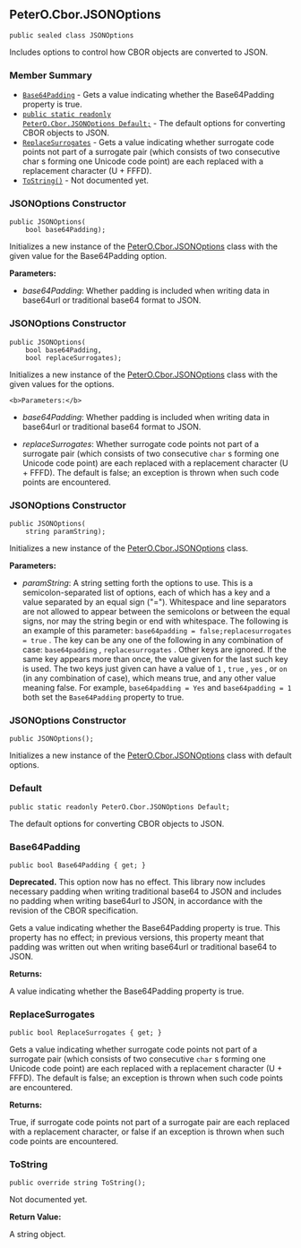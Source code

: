 ## PeterO.Cbor.JSONOptions

    public sealed class JSONOptions

 Includes options to control how CBOR objects are converted to JSON.

### Member Summary
* <code>[Base64Padding](#Base64Padding)</code> - Gets a value indicating whether the Base64Padding property is true.
* <code>[public static readonly PeterO.Cbor.JSONOptions Default;](#Default)</code> - The default options for converting CBOR objects to JSON.
* <code>[ReplaceSurrogates](#ReplaceSurrogates)</code> - Gets a value indicating whether surrogate code points not part of a surrogate pair (which consists of two consecutive char s forming one Unicode code point) are each replaced with a replacement character (U + FFFD).
* <code>[ToString()](#ToString)</code> - Not documented yet.

<a id="Void_ctor_Boolean"></a>
### JSONOptions Constructor

    public JSONOptions(
        bool base64Padding);

 Initializes a new instance of the [PeterO.Cbor.JSONOptions](PeterO.Cbor.JSONOptions.md) class with the given value for the Base64Padding option.

   <b>Parameters:</b>

 * <i>base64Padding</i>: Whether padding is included when writing data in base64url or traditional base64 format to JSON.

<a id="Void_ctor_Boolean_Boolean"></a>
### JSONOptions Constructor

    public JSONOptions(
        bool base64Padding,
        bool replaceSurrogates);

 Initializes a new instance of the [PeterO.Cbor.JSONOptions](PeterO.Cbor.JSONOptions.md) class with the given values for the options.

    <b>Parameters:</b>

 * <i>base64Padding</i>: Whether padding is included when writing data in base64url or traditional base64 format to JSON.

 * <i>replaceSurrogates</i>: Whether surrogate code points not part of a surrogate pair (which consists of two consecutive  `char`  s forming one Unicode code point) are each replaced with a replacement character (U + FFFD). The default is false; an exception is thrown when such code points are encountered.

<a id="Void_ctor_System_String"></a>
### JSONOptions Constructor

    public JSONOptions(
        string paramString);

 Initializes a new instance of the [PeterO.Cbor.JSONOptions](PeterO.Cbor.JSONOptions.md) class.

   <b>Parameters:</b>

 * <i>paramString</i>: A string setting forth the options to use. This is a semicolon-separated list of options, each of which has a key and a value separated by an equal sign ("="). Whitespace and line separators are not allowed to appear between the semicolons or between the equal signs, nor may the string begin or end with whitespace. The following is an example of this parameter:  `base64padding = false;replacesurrogates = true` . The key can be any one of the following in any combination of case:  `base64padding` ,  `replacesurrogates` . Other keys are ignored. If the same key appears more than once, the value given for the last such key is used. The two keys just given can have a value of  `1` ,  `true` ,  `yes` , or  `on`  (in any combination of case), which means true, and any other value meaning false. For example,  `base64padding = Yes`  and  `base64padding
            = 1`  both set the  `Base64Padding`  property to true.

<a id="Void_ctor"></a>
### JSONOptions Constructor

    public JSONOptions();

 Initializes a new instance of the [PeterO.Cbor.JSONOptions](PeterO.Cbor.JSONOptions.md) class with default options.

  <a id="Default"></a>
### Default

    public static readonly PeterO.Cbor.JSONOptions Default;

 The default options for converting CBOR objects to JSON.

  <a id="Base64Padding"></a>
### Base64Padding

    public bool Base64Padding { get; }

<b>Deprecated.</b> This option now has no effect. This library now includes necessary padding when writing traditional base64 to JSON and includes no padding when writing base64url to JSON, in accordance with the revision of the CBOR specification.

 Gets a value indicating whether the Base64Padding property is true. This property has no effect; in previous versions, this property meant that padding was written out when writing base64url or traditional base64 to JSON.

   <b>Returns:</b>

A value indicating whether the Base64Padding property is true.

<a id="ReplaceSurrogates"></a>
### ReplaceSurrogates

    public bool ReplaceSurrogates { get; }

 Gets a value indicating whether surrogate code points not part of a surrogate pair (which consists of two consecutive  `char`  s forming one Unicode code point) are each replaced with a replacement character (U + FFFD). The default is false; an exception is thrown when such code points are encountered.

   <b>Returns:</b>

True, if surrogate code points not part of a surrogate pair are each replaced with a replacement character, or false if an exception is thrown when such code points are encountered.

<a id="ToString"></a>
### ToString

    public override string ToString();

 Not documented yet.

   <b>Return Value:</b>

A string object.
